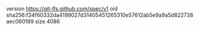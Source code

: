 version https://git-lfs.github.com/spec/v1
oid sha256:f34f60332da4199027d31405451265310e57612ab5e9a9a5d822738aec060189
size 4086
